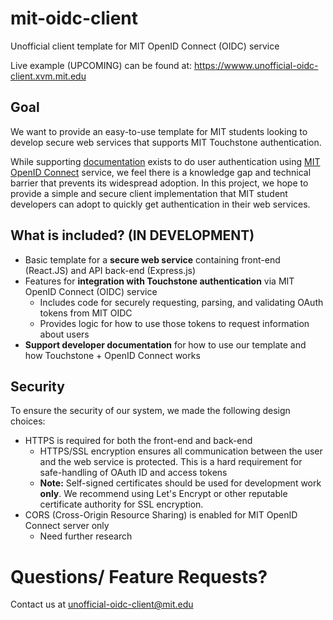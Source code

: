 # mit-oidc-client 

Unofficial client template for MIT OpenID Connect (OIDC) service

Live example (UPCOMING) can be found at: <https://wwww.unofficial-oidc-client.xvm.mit.edu>

## Goal

We want to provide an easy-to-use template for MIT students looking to develop secure web services that supports MIT Touchstone authentication. 

While supporting [documentation](https://ist.mit.edu/oidc) exists to do user authentication using [MIT OpenID Connect](https://oidc.mit.edu/) service, we feel there is a knowledge gap and technical barrier that prevents its widespread adoption. In this project, we hope to provide a simple and secure client implementation that MIT student developers can adopt to quickly get authentication in their web services.

## What is included? (IN DEVELOPMENT)

- Basic template for a **secure web service** containing front-end (React.JS) and API back-end (Express.js)
- Features for **integration with Touchstone authentication** via MIT OpenID Connect (OIDC) service
  - Includes code for securely requesting, parsing, and validating OAuth tokens from MIT OIDC
  - Provides logic for how to use those tokens to request information about users
- **Support developer documentation** for how to use our template and how Touchstone + OpenID Connect works

## Security

To ensure the security of our system, we made the following design choices:

- HTTPS is required for both the front-end and back-end
  - HTTPS/SSL encryption ensures all communication between the user and the web service is protected. This is a hard requirement for safe-handling of OAuth ID and access tokens
  - **Note:** Self-signed certificates should be used for development work __only__. We recommend using Let's Encrypt or other reputable certificate authority for SSL encryption.
- CORS (Cross-Origin Resource Sharing) is enabled for MIT OpenID Connect server only
  - Need further research

# Questions/ Feature Requests?

Contact us at unofficial-oidc-client@mit.edu